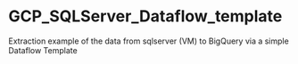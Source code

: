# GCP_SQLServer_Dataflow_template
Extraction example of the data from sqlserver (VM) to BigQuery via a simple Dataflow Template

